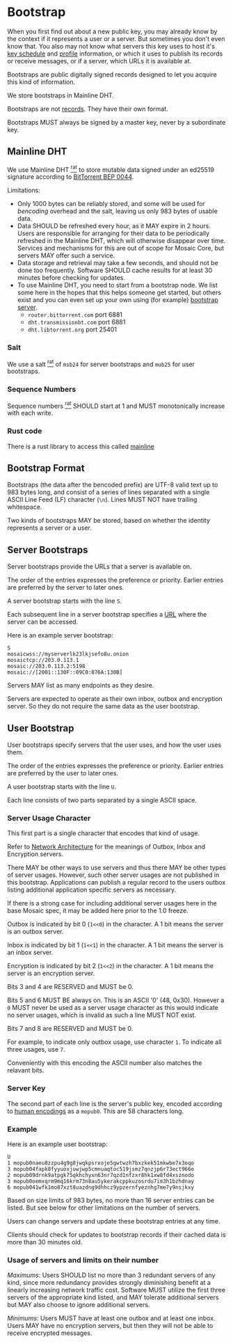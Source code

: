 # Bootstrap

When you first find out about a new public key, you may already know by the
context if it represents a user or a server. But sometimes you don't even
know that.  You also may not know what servers this key uses to host it's
[key schedule](keyschedule.md) and [profile](profile.md) information, or which
it uses to publish its records or receive messages, or if a server, which URLs
it is available at.

Bootstraps are public digitally signed records designed to let you acquire
this kind of information.

We store bootstraps in Mainline DHT.

Bootstraps are not [records](record.md). They have their own format.

Bootstraps MUST always be signed by a master key, never by a subordinate
key.

## Mainline DHT

We use <t>Mainline DHT</t> [<sup>rat</sup>](rationale.md#mainline-dht)
to store mutable data signed under an ed25519 signature
according to [BitTorrent BEP 0044](https://www.bittorrent.org/beps/bep_0044.html).

Limitations:

* Only 1000 bytes can be reliably stored, and some will be used for *bencoding*
  overhead and the salt, leaving us only 983 bytes of usable data.
* Data SHOULD be refreshed every hour, as it MAY expire in 2 hours.
  Users are responsible for arranging for their data to be periodically refreshed
  in the Mainline DHT, which will otherwise disappear over time. Services and
  mechanisms for this are out of scope for Mosaic Core, but servers MAY offer such
  a service.
* Data storage and retrieval may take a few seconds, and should not be done too
  frequently. Software SHOULD cache results for at least 30 minutes before checking
  for updates.
* To use Mainline DHT, you need to start from a bootstrap node. We list some here
  in the hopes that this helps someone get started, but others exist and you can
  even set up your own using (for example)
  [bootstrap server](https://github.com/bittorrent/bootstrap-dht).
    * `router.bittorrent.com` port 6881
    * `dht.transmissionbt.com` port 6881
    * `dht.libtorrent.org` port 25401

### Salt

We use a <t>salt</t> [<sup>rat</sup>](rationale.md#salt)  of `msb24`
for server bootstraps and `mub25` for user bootstraps.

### Sequence Numbers

<t>Sequence numbers</t> [<sup>rat</sup>](rationale.md#sequence-numbers)
SHOULD start at 1 and MUST monotonically increase with each write.

### Rust code

There is a rust library to access this called [mainline](https://github.com/pubky/mainline)

## Bootstrap Format

Bootstraps (the data after the bencoded prefix) are UTF-8 valid text up
to 983 bytes long, and consist of a series of lines separated with a single
ASCII Line Feed (LF) character (`\n`). Lines MUST NOT have trailing whitespace.

Two kinds of bootstraps MAY be stored, based on whether the identity
represents a server or a user.


## Server Bootstraps

Server bootstraps provide the URLs that a server is available on.

The order of the entries expresses the preference or priority. Earlier
entries are preferred by the server to later ones.

A server bootstrap starts with the line `S`.

Each subsequent line in a server bootstrap specifies a [URL](url.md) where
the server can be accessed.


Here is an example server bootstrap:

```
S
mosaicwss://myserverlk23lkjsefo8u.onion
mosaictcp://203.0.113.1
mosaic://203.0.113.2:5198
mosaic://[2001::130F::09C0:876A:130B]
```

Servers MAY list as many endpoints as they desire.

Servers are expected to operate as their own inbox, outbox and encryption
server. So they do not require the same data as the user bootstrap.

## User Bootstrap

User bootstraps specify servers that the user uses, and how the user uses them.

The order of the entries expresses the preference or priority. Earlier entries are
preferred by the user to later ones.

A user bootstrap starts with the line `U`.

Each line consists of two parts separated by a single ASCII space.

### Server Usage Character

This first part is a single character that encodes that kind of usage.

Refer to [Network Architecture](network.md) for the meanings of <t>Outbox</t>,
<t>Inbox</t> and <t>Encryption</t> servers.

There MAY be other ways to use servers and thus there MAY be other types of server
usages. However, such other server usages are not published in this bootstrap.
Applications can publish a regular record to the users <t>outbox</t> listing additional
application specific servers as necessary.

If there is a strong case for including additional server usages here in the base
Mosaic spec, it may be added here prior to the 1.0 freeze.

Outbox is indicated by bit 0 (`1<<0`) in the character. A 1 bit means the
server is an outbox server.

Inbox is indicated by bit 1 (`1<<1`) in the character. A 1 bit means the server
is an inbox server.

Encryption is indicated by bit 2 (`1<<2`) in the character. A 1 bit means the
server is an encryption server.

Bits 3 and 4 are RESERVED and MUST be 0.

Bits 5 and 6 MUST BE always on. This is an ASCII '0' (48, 0x30). However a `0`
MUST never be used as a server usage character as this would indicate no
server usages, which is invalid as such a line MUST NOT exist.

Bits 7 and 8 are RESERVED and MUST be 0.

For example, to indicate only outbox usage, use character `1`. To indicate all
three usages, use `7`.

Conveniently with this encoding the ASCII number also matches the relavant bits.

### Server Key

The second part of each line is the server's public key, encoded according to
[human encodings](human_encodings.md) as a `mopub0`. This are 58 characters
long.

### Example

Here is an example user bootstrap:

```
U
1 mopub0naeu8zzpu4g9g8jwqkpsrxoje5gwtwzh7bxzkek51mkwbe7x3oqo
3 mopub04fapk8fyyuoxjuwjwp5cmnuaqtoc519jsmz7qnzjp6r73ect966o
2 mopub09drnk9atpgk75qkhchyxn63nr7qzd1nfzxr8hk1xw8fd4xsznodo
3 mopub0oemxqrm9mq16krm73n8au5ykerakcppkuzosrdu7im3h1bzhdnay
6 mopub041wfk1mo87xzt8uazdng9dhhcz9ypzernfyeznhg7me7y9nsjkxy
```

Based on size limits of 983 bytes, no more than 16 server entries can be
listed. But see below for other limitations on the number of servers.

Users can change servers and update these bootstrap entries at any time.

Clients should check for updates to bootstrap records if their cached data
is more than 30 minutes old.

### Usage of servers and limits on their number

*Maximums*: Users SHOULD list no more than 3 redundant servers of any kind,
since more redundancy provides strongly diminishing benefit at a linearly
increasing network traffic cost. Software MUST utilize the first three
servers of the appropriate kind listed, and MAY tolerate additional servers
but MAY also choose to ignore additional servers.

*Minimums*: Users MUST have at least one outbox and at least one inbox.
Users MAY have no encryption servers, but then they will not be able to
receive encrypted messages.
